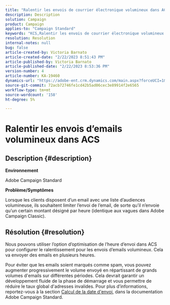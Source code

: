 ```yaml
---
title: "Ralentir les envois de courrier électronique volumineux dans ACS"
description: Description
solution: Campaign
product: Campaign
applies-to: "Campaign Standard"
keywords: "KCS,Ralentir les envois de courrier électronique volumineux ACS"
resolution: Resolution
internal-notes: null
bug: false
article-created-by: Victoria Barnato
article-created-date: "2/22/2023 8:51:43 PM"
article-published-by: Victoria Barnato
article-published-date: "2/22/2023 8:53:36 PM"
version-number: 4
article-number: KA-19460
dynamics-url: "https://adobe-ent.crm.dynamics.com/main.aspx?forceUCI=1&pagetype=entityrecord&etn=knowledgearticle&id=bdc8afb4-f2b2-ed11-83fe-6045bd0067ea"
source-git-commit: 72acb72746fe1cd42b5ad06cec3e89914f2e6565
workflow-type: tm+mt
source-wordcount: '158'
ht-degree: 5%

---
```


# Ralentir les envois d’emails volumineux dans ACS

## Description {#description}


<b>Environnement</b>

Adobe Campaign Standard

<b>Problème/Symptômes</b>

Lorsque les clients disposent d’un email avec une liste d’audiences volumineuse, ils souhaitent limiter l’envoi de l’email, de sorte qu’il n’envoie qu’un certain montant désigné par heure (identique aux vagues dans Adobe Campaign Classic).


## Résolution {#resolution}


Nous pouvons utiliser l’option d’optimisation de l’heure d’envoi dans ACS pour configurer le ralentissement pour les envois d’emails volumineux. Cela va envoyer des emails en plusieurs heures.

Pour éviter que les emails soient marqués comme spam, vous pouvez augmenter progressivement le volume envoyé en répartissant de grands volumes d&#39;emails sur différentes périodes. Cela devrait garantir un développement fluide de la phase de démarrage et vous permettre de réduire le taux global d&#39;adresses invalides. Pour plus d’informations, reportez-vous à la section [Calcul de la date d&#39;envoi](https://experienceleague.adobe.com/docs/campaign-standard/using/testing-and-sending/scheduling-messages/computing-the-sending-date.html), dans la documentation Adobe Campaign Standard.


